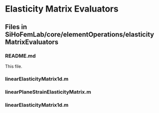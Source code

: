 <h1>Elasticity Matrix Evaluators</h1>

## Files in SiHoFemLab/core/elementOperations/elasticityMatrixEvaluators ##

### README.md ###
This file.

### linearElasticityMatrix1d.m ###

### linearPlaneStrainElasticityMatrix.m ###

### linearElasticityMatrix1d.m ###